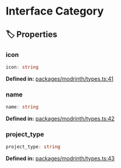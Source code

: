 # Interface Category

## 🏷️ Properties

### icon

```ts
icon: string
```
<p style="font-size: 14px; color: var(--vp-c-text-2)">
<strong>Defined in:</strong> <a href="https://github.com/voxelum/minecraft-launcher-core-node/blob/master/packages/modrinth/types.ts#L41" target="_blank" rel="noreferrer">packages/modrinth/types.ts:41</a>
</p>


### name

```ts
name: string
```
<p style="font-size: 14px; color: var(--vp-c-text-2)">
<strong>Defined in:</strong> <a href="https://github.com/voxelum/minecraft-launcher-core-node/blob/master/packages/modrinth/types.ts#L42" target="_blank" rel="noreferrer">packages/modrinth/types.ts:42</a>
</p>


### project_type

```ts
project_type: string
```
<p style="font-size: 14px; color: var(--vp-c-text-2)">
<strong>Defined in:</strong> <a href="https://github.com/voxelum/minecraft-launcher-core-node/blob/master/packages/modrinth/types.ts#L43" target="_blank" rel="noreferrer">packages/modrinth/types.ts:43</a>
</p>


